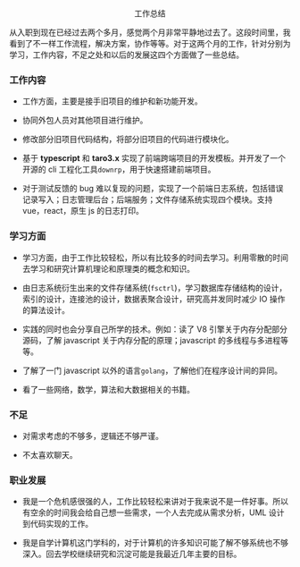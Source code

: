 <center>工作总结</center>

从入职到现在已经过去两个多月，感觉两个月非常平静地过去了。这段时间里，我看到了不一样工作流程，解决方案，协作等等。对于这两个月的工作，针对分别为学习，工作内容，不足之处和以后的发展这四个方面做了一些总结。

### 工作内容

- 工作方面，主要是接手旧项目的维护和新功能开发。

- 协同外包人员对其他项目进行维护。

- 修改部分旧项目代码结构，将部分旧项目的代码进行模块化。

- 基于 **typescript** 和 **taro3.x** 实现了前端跨端项目的开发模板。并开发了一个开源的 cli 工程化工具`downrp`，用于快速搭建前端项目。

- 对于测试反馈的 bug 难以复现的问题，实现了一个前端日志系统，包括错误记录写入；日志管理后台；后端服务；文件存储系统实现四个模块。支持 vue，react，原生 js 的日志打印。

### 学习方面

- 学习方面，由于工作比较轻松，所以有比较多的时间去学习。利用零散的时间去学习和研究计算机理论和原理类的概念和知识。

- 由日志系统衍生出来的文件存储系统(`fsctrl`)，学习数据库存储结构的设计，索引的设计，连接池的设计，数据表聚合设计，研究高并发同时减少 IO 操作的算法设计。

- 实践的同时也会分享自己所学的技术。例如：读了 V8 引擎关于内存分配部分源码，了解 javascript 关于内存分配的原理；javascript 的多线程与多进程等等。

- 了解了一门 javascript 以外的语言`golang`，了解他们在程序设计间的异同。

- 看了一些网络，数学，算法和大数据相关的书籍。

### 不足

- 对需求考虑的不够多，逻辑还不够严谨。

- 不太喜欢聊天。

### 职业发展

- 我是一个危机感很强的人，工作比较轻松来讲对于我来说不是一件好事。所以有空余的时间我会给自己想一些需求，一个人去完成从需求分析，UML 设计到代码实现的工作。

- 我是自学计算机这门学科的，对于计算机的许多知识可能了解不够系统也不够深入。回去学校继续研究和沉淀可能是我最近几年主要的目标。
